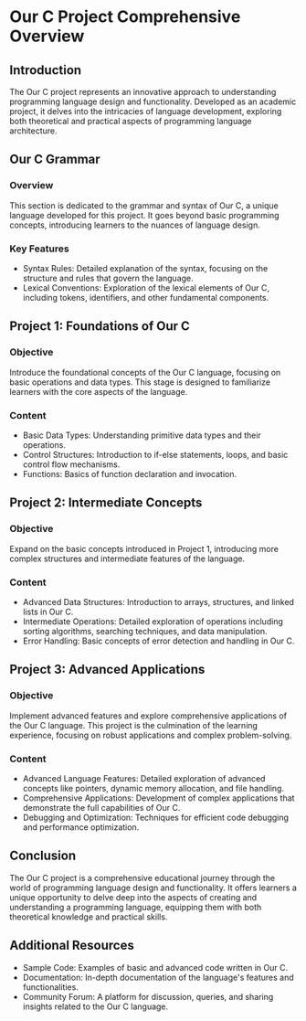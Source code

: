 
# Our C Project Comprehensive Overview

## Introduction
The Our C project represents an innovative approach to understanding programming language design and functionality. Developed as an academic project, it delves into the intricacies of language development, exploring both theoretical and practical aspects of programming language architecture.

## Our C Grammar
### Overview
This section is dedicated to the grammar and syntax of Our C, a unique language developed for this project. It goes beyond basic programming concepts, introducing learners to the nuances of language design.
### Key Features
- Syntax Rules: Detailed explanation of the syntax, focusing on the structure and rules that govern the language.
- Lexical Conventions: Exploration of the lexical elements of Our C, including tokens, identifiers, and other fundamental components.

## Project 1: Foundations of Our C
### Objective
Introduce the foundational concepts of the Our C language, focusing on basic operations and data types. This stage is designed to familiarize learners with the core aspects of the language.
### Content
- Basic Data Types: Understanding primitive data types and their operations.
- Control Structures: Introduction to if-else statements, loops, and basic control flow mechanisms.
- Functions: Basics of function declaration and invocation.

## Project 2: Intermediate Concepts
### Objective
Expand on the basic concepts introduced in Project 1, introducing more complex structures and intermediate features of the language.
### Content
- Advanced Data Structures: Introduction to arrays, structures, and linked lists in Our C.
- Intermediate Operations: Detailed exploration of operations including sorting algorithms, searching techniques, and data manipulation.
- Error Handling: Basic concepts of error detection and handling in Our C.

## Project 3: Advanced Applications
### Objective
Implement advanced features and explore comprehensive applications of the Our C language. This project is the culmination of the learning experience, focusing on robust applications and complex problem-solving.
### Content
- Advanced Language Features: Detailed exploration of advanced concepts like pointers, dynamic memory allocation, and file handling.
- Comprehensive Applications: Development of complex applications that demonstrate the full capabilities of Our C.
- Debugging and Optimization: Techniques for efficient code debugging and performance optimization.

## Conclusion
The Our C project is a comprehensive educational journey through the world of programming language design and functionality. It offers learners a unique opportunity to delve deep into the aspects of creating and understanding a programming language, equipping them with both theoretical knowledge and practical skills.

## Additional Resources
- Sample Code: Examples of basic and advanced code written in Our C.
- Documentation: In-depth documentation of the language's features and functionalities.
- Community Forum: A platform for discussion, queries, and sharing insights related to the Our C language.
